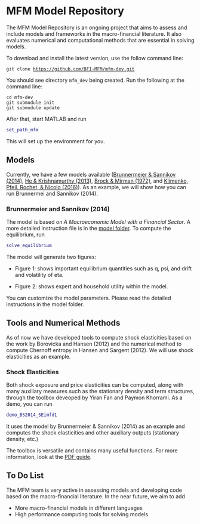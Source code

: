 # MFM Model Repository

The MFM Model Repository is an ongoing project that aims to assess and include models and frameworks in the macro-financial literature. It also evaluates numerical and computational methods that are essential in solving models.

To download and install the latest version, use the follow command line:

<code>git clone https://github.com/BFI-MFM/mfm-dev.git</code>

You should see directory <code>mfm_dev</code> being created.  Run the following at the command line:

```
cd mfm-dev
git submodule init
git submodule update
```

After that, start MATLAB and run

```matlab
set_path_mfm
```

This will set up the environment for you.

## Models

Currently, we have a few models available ([Brunnermeier & Sannikov (2014)](/brusan), [He & Krishnamurthy (2013)](/hk), [Brock & Mirman (1972)](/brock_mirman), and [Klimenko, Pfeil, Rochet, & Nicolo (2016)](/rochet)). As an example, we will show how you can run Brunnermei and Sannikov (2014).

### Brunnermeier and Sannikov (2014)

The model is based on *A Macroeconomic Model with a Financial Sector*. A more detailed instruction file is in the [model folder](/brusan). To compute the equilibrium, run
```matlab
solve_equilibrium
```
The model will generate two figures:

* Figure 1: shows important equilibrium quantities such as q, psi, and drift and volatility of eta.

* Figure 2: shows expert and household utility within the model.

You can customize the model parameters. Please read the detailed instructions in the model folder.

## Tools and Numerical Methods

As of now we have developed tools to compute shock elasticities based on the work by Borovicka and Hansen (2012) and the numerical method to compute Chernoff entropy in Hansen and Sargent (2012). We will use shock elasticities as an example.

### Shock Elasticities

Both shock exposure and price elasticities can be computed, along with many auxiliary measures such as the stationary density and term structures, through the toolbox deveoped by Yiran Fan and Paymon Khorrami. As a demo, you can run

```matlab
demo_BS2014_SEimfd1
```

It uses the model by Brunnermeier & Sannikov (2014) as an example and computes the shock elasticities and other auxiliary outputs (stationary density, etc.)

The toolbox is versatile and contains many useful functions. For more information, look at the [PDF guide](/shockElas/main.pdf).

## To Do List

The MFM team is very active in assessing models and developing code based on the macro-financial literature. In the near future, we aim to add
* More macro-financial models in different languages
* High performance computing tools for solving models
